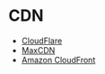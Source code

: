 # CDN

* [CloudFlare](cloudflare.md)
* [MaxCDN](maxcdn.md)
* [Amazon CloudFront](amazon_cloudfront.md)